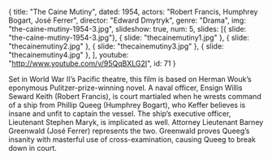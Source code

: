 {
  title: "The Caine Mutiny",
  dated:  1954,
  actors: "Robert Francis, Humphrey Bogart, José Ferrer",
  director: "Edward Dmytryk",
  genre: "Drama",
  img: "the-caine-mutiny-1954-3.jpg", 
  slideshow: true,
  num: 5,
  slides: [{
  	slide: "the-caine-mutiny-1954-3.jpg"},
  	{ slide: "thecainemutiny1.jpg" }, 
  	{ slide: "thecainemutiny2.jpg" }, 
  	{ slide: "thecainemutiny3.jpg" }, 
  	{ slide: "thecainemutiny4.jpg" }, 
  ],
  youtube: "http://www.youtube.com/v/95QqBXLG2I",
  id: 71
}

Set in World War II’s Pacific theatre, this film is based on Herman Wouk’s eponymous Pulitzer-prize-winning novel. A naval officer, Ensign Willis Seward Keith (Robert Francis), is court martialed when he wrests command of a ship from Phillip Queeg (Humphrey Bogart), who Keffer believes is insane and unfit to captain the vessel. The ship’s executive officer, Lieutenant Stephen Maryk, is implicated as well. Attorney Lieutenant Barney Greenwald (José Ferrer) represents the two. Greenwald proves Queeg’s insanity with masterful use of cross-examination, causing Queeg to break down in court. 
